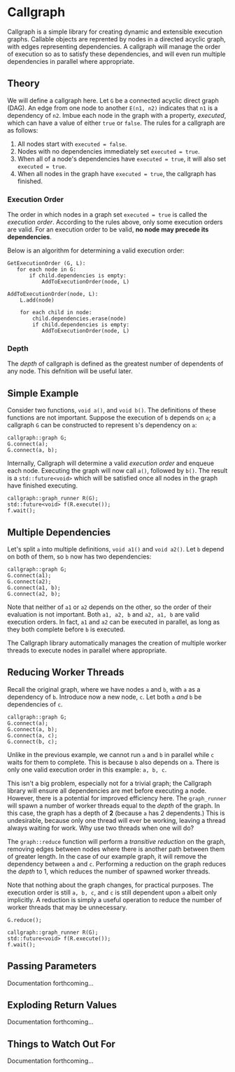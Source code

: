 Callgraph
=========

Callgraph is a simple library for creating dynamic and extensible execution graphs. Callable objects are reprented by nodes in a directed acyclic graph, with edges representing dependencies. A callgraph will manage the order of execution so as to satisfy these dependencies, and will even run multiple dependencies in parallel where appropriate.

Theory
------

We will define a callgraph here. Let `G` be a connected acyclic direct graph (DAG). An edge from one node to another `E(n1, n2)` indicates that `n1` is a dependency of `n2`. Imbue each node in the graph with a property, *executed*, which can have a value of either `true` or `false`. The rules for a callgraph are as follows:

 1. All nodes start with `executed = false`.
 2. Nodes with no dependencies immediately set `executed = true`.
 3. When all of a node's dependencies have `executed = true`, it will also set `executed = true`.
 4. When all nodes in the graph have `executed = true`, the callgraph has finished.

### Execution Order

The order in which nodes in a graph set `executed = true` is called the *execution order*. According to the rules above, only some execution orders are valid. For an execution order to be valid, **no node may precede its dependencies**.

Below is an algorithm for determining a valid execution order:

    GetExecutionOrder (G, L):
       for each node in G:
           if child.dependencies is empty:
               AddToExecutionOrder(node, L)

    AddToExecutionOrder(node, L):
        L.add(node)

        for each child in node:
            child.dependencies.erase(node)
            if child.dependencies is empty:
               AddToExecutionOrder(node, L)

### Depth

The *depth* of callgraph is defined as the greatest number of dependents of any node. This defnition will be useful later.

Simple Example
--------------

Consider two functions, `void a()`, and `void b()`. The definitions of these functions are not important. Suppose the execution of `b` depends on `a`; a callgraph `G` can be constructed to represent `b`'s dependency on `a`:

    callgraph::graph G;
    G.connect(a);
    G.connect(a, b);

Internally, Callgraph will determine a valid *execution order* and enqueue each node. Executing the graph will now call `a()`, followed by `b()`. The result is a `std::future<void>` which will be satisfied once all nodes in the graph have finished executing.

    callgraph::graph_runner R(G);
    std::future<void> f(R.execute());
    f.wait();

Multiple Dependencies
---------------------

Let's split `a` into multiple definitions, `void a1()` and `void a2()`. Let `b` depend on both of them, so `b` now has two dependencies:

    callgraph::graph G;
    G.connect(a1);
    G.connect(a2);
    G.connect(a1, b);
    G.connect(a2, b);

Note that neither of `a1` or `a2` depends on the other, so the order of their evaluation is not important. Both `a1, a2, b` and `a2, a1, b` are valid execution orders. In fact, `a1` and `a2` can be executed in parallel, as long as they both complete before `b` is executed.

The Callgraph library automatically manages the creation of multiple worker threads to execute nodes in parallel where appropriate.

Reducing Worker Threads
-----------------------

Recall the original graph, where we have nodes `a` and `b`, with `a` as a dependency of `b`. Introduce now a new node, `c`. Let both `a` *and* `b` be dependencies of `c`.

    callgraph::graph G;
    G.connect(a);
    G.connect(a, b);
    G.connect(a, c);
    G.connect(b, c);

Unlike in the previous example, we cannot run `a` and `b` in parallel while `c` waits for them to complete. This is because `b` also depends on `a`. There is only one valid execution order in this example: `a, b, c`.

This isn't a big problem, especially not for a trivial graph; the Callgraph library will ensure all dependencies are met before executing a node. However, there is a potential for improved efficiency here. The `graph_runner` will spawn a number of worker threads equal to the *depth* of the graph. In this case, the graph has a depth of **2** (because `a` has 2 dependents.) This is undesirable, because only one thread will ever be working, leaving a thread always waiting for work. Why use two threads when one will do?

The `graph::reduce` function will perform a *transitive reduction* on the graph, removing edges between nodes where there is another path between them of greater length. In the case of our example graph, it will remove the dependency between `a` and `c`. Performing a reduction on the graph reduces the *depth* to 1, which reduces the number of spawned worker threads.

Note that nothing about the graph changes, for practical purposes. The execution order is still `a, b, c`, and `c` is still dependent upon `a` albeit only implicitly. A reduction is simply a useful operation to reduce the number of worker threads that may be unnecessary.

    G.reduce();

    callgraph::graph_runner R(G);
    std::future<void> f(R.execute());
    f.wait();

Passing Parameters
------------------

Documentation forthcoming...

Exploding Return Values
-----------------------

Documentation forthcoming...

Things to Watch Out For
-----------------------

Documentation forthcoming...
